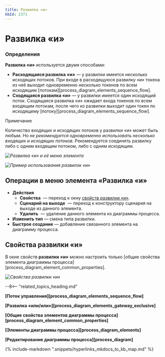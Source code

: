```yaml
---
title: Развилка «и»
kbId: 2371
---
```


# Развилка «и»

### Определения

**Развилка «и»** используется двумя способами:

- **Расходящаяся развилка «и»** — у развилки имеется несколько исходящих потоков. При входе в расходящуюся развилку «и» токена из неё выходит одновременно несколько токенов по всем исходящим [потокам][process_diagram_elements_sequence_flow].
- **Сходящаяся развилка «и»** — у развилки имеется один исходящий поток. Сходящаяся развилка «и» ожидает входа токенов по всем входящим потокам, после чего из развилки выходит один токен по исходящему [потоку][process_diagram_elements_sequence_flow].

Примечание

Количество входящих и исходящих потоков у развилки «и» может быть любым. Но *не рекомендуется одновременно использовать несколько входящих и исходящих потоков*. Рекомендуется соединять развилку либо с одним входящим потоком, либо с одним исходящим.

_![Развилка «и» и её меню элемента](https://kb.comindware.ru/assets/parallel_gateway.png)_

_![Пример использования развилок «и»](https://kb.comindware.ru/assets/parallel_gateway_example.png)_

## Операции в меню элемента «Развилка «и»

- **Действия**
    - **Свойства** *‌* — переход к окну [свойств развилки «и»](#mcetoc_1h2ammo9d1).
    - **Сценарий на выходе** *‌* — переход к конструктору сценария на выходе из данного элемента.
    - **Удалить** *‌* — удаление данного элемента из диаграммы процесса.
- **Изменить тип** — смена типа развилки.
- **Быстрое создание** — добавление связанного элемента на диаграмму процесса.

## Свойства развилки «и»

В окне свойств **развилки «и»** можно настроить только [общие свойства элемента диаграммы процесса][process_diagram_element_common_properties].

_![Свойства развилки «и»](https://kb.comindware.ru/assets/parallel_gateway_general_properties.png)_

--8<-- "related_topics_heading.md"

**[Поток управления][process_diagram_elements_sequence_flow]**

**[Развилка «или/или»][process_diagram_elements_gateway_exclusive]**

**[Общие свойства элементов диаграммы процесса][process_diagram_element_common_properties]**

**[Элементы диаграммы процесса][process_diagram_elements]**

**[Редактирование диаграммы процесса][process_diagram]**

{% include-markdown ".snippets/hyperlinks_mkdocs_to_kb_map.md" %}
